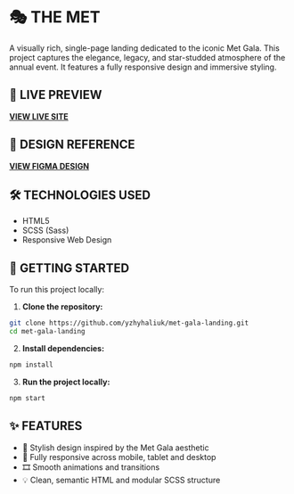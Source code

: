 # 🎭 THE MET

A visually rich, single-page landing dedicated to the iconic Met Gala. This project captures the elegance, legacy, and star-studded atmosphere of the annual event. It features a fully responsive design and immersive styling.

## 🔗 LIVE PREVIEW
**[VIEW LIVE SITE](https://yzhyhaliuk.github.io/met-gala-landing/)**

## 🎨 DESIGN REFERENCE
**[VIEW FIGMA DESIGN](https://www.figma.com/design/lSR1m42L9YwzQwzzxKwHpw/THE-MET?node-id=8590-29&p=f)**

## 🛠 TECHNOLOGIES USED
- HTML5
- SCSS (Sass)
- Responsive Web Design

## 🚀 GETTING STARTED
To run this project locally:

1. **Clone the repository:**

  ```bash
  git clone https://github.com/yzhyhaliuk/met-gala-landing.git
  cd met-gala-landing
  ```

2. **Install dependencies:**

  ```bash
  npm install
  ```

3. **Run the project locally:**

  ```bash
  npm start
  ```

## ✨ FEATURES
- 🎨 Stylish design inspired by the Met Gala aesthetic
- 📱 Fully responsive across mobile, tablet and desktop
- 🎞️ Smooth animations and transitions
- 💡 Clean, semantic HTML and modular SCSS structure
